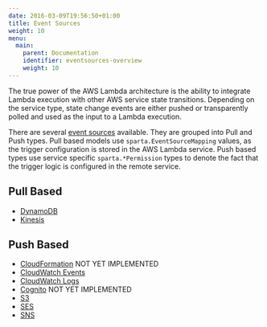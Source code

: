 ```yaml
---
date: 2016-03-09T19:56:50+01:00
title: Event Sources
weight: 10
menu:
  main:
    parent: Documentation
    identifier: eventsources-overview
    weight: 10
---
```


The true power of the AWS Lambda architecture is the ability to integrate Lambda execution with other AWS service state transitions.  Depending on the service type, state change events are either pushed or transparently polled and used as the input to a Lambda execution.

There are several [event sources](http://docs.aws.amazon.com/lambda/latest/dg/intro-core-components.html) available.  They are grouped into Pull and Push types.  Pull based models use `sparta.EventSourceMapping` values, as the trigger configuration is stored in the AWS Lambda service.  Push based types use service specific `sparta.*Permission` types to denote the fact that the trigger logic is configured in the remote service.


## Pull Based

  * [DynamoDB](/docs/eventsources/dynamodb)
  * [Kinesis](/docs/eventsources/kinesis)

## Push Based

  * [CloudFormation](/docs/eventsources/cloudformation) <span class="label label-warning">NOT YET IMPLEMENTED</span>
  * [CloudWatch Events](/docs/eventsources/cloudwatchevents)
  * [CloudWatch Logs](/docs/eventsources/cloudwatchlogs)
  * [Cognito](/docs/eventsources/cognito) <span class="label label-warning">NOT YET IMPLEMENTED</span>
  * [S3](/docs/eventsources/s3)
  * [SES](/docs/eventsources/ses)
  * [SNS](/docs/eventsources/sns)
